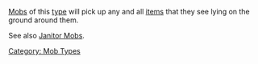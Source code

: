 [Mobs](:Category:_Mobs.md "wikilink") of this
[type](:Category:_Mob_Types.md "wikilink") will pick up any and all
[items](:Category:_Objects.md "wikilink") that they see lying on the
ground around them.

See also [Janitor Mobs](Janitor_Mobs.md "wikilink").

[Category: Mob Types](Category:_Mob_Types "wikilink")
